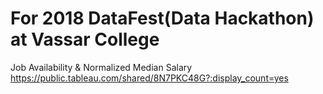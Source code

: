 # For 2018 DataFest(Data Hackathon) at Vassar College

Job Availability & Normalized Median Salary
https://public.tableau.com/shared/8N7PKC48G?:display_count=yes
